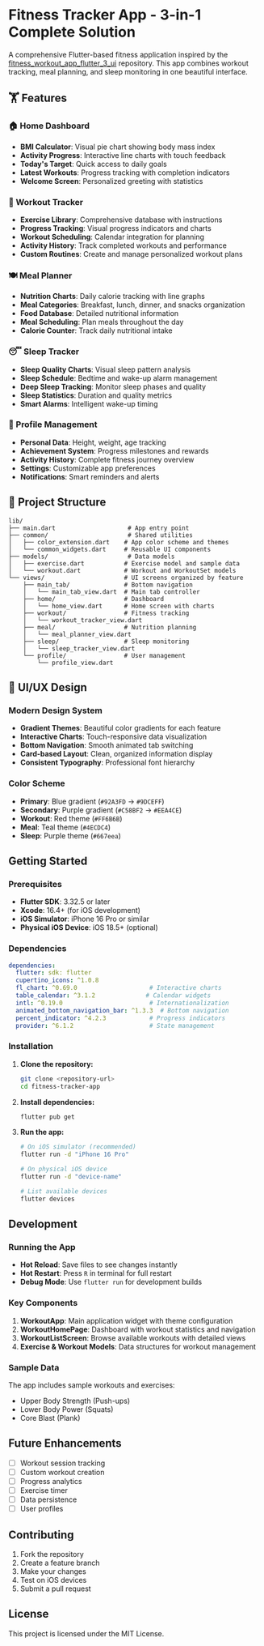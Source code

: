 # Fitness Tracker App - 3-in-1 Complete Solution

A comprehensive Flutter-based fitness application inspired by the [fitness_workout_app_flutter_3_ui](https://github.com/codeforany/fitness_workout_app_flutter_3_ui) repository. This app combines workout tracking, meal planning, and sleep monitoring in one beautiful interface.

## 🏋️ Features

### **🏠 Home Dashboard**
- **BMI Calculator**: Visual pie chart showing body mass index
- **Activity Progress**: Interactive line charts with touch feedback
- **Today's Target**: Quick access to daily goals
- **Latest Workouts**: Progress tracking with completion indicators
- **Welcome Screen**: Personalized greeting with statistics

### **💪 Workout Tracker**
- **Exercise Library**: Comprehensive database with instructions
- **Progress Tracking**: Visual progress indicators and charts
- **Workout Scheduling**: Calendar integration for planning
- **Activity History**: Track completed workouts and performance
- **Custom Routines**: Create and manage personalized workout plans

### **🍽️ Meal Planner**
- **Nutrition Charts**: Daily calorie tracking with line graphs
- **Meal Categories**: Breakfast, lunch, dinner, and snacks organization
- **Food Database**: Detailed nutritional information
- **Meal Scheduling**: Plan meals throughout the day
- **Calorie Counter**: Track daily nutritional intake

### **😴 Sleep Tracker**
- **Sleep Quality Charts**: Visual sleep pattern analysis
- **Sleep Schedule**: Bedtime and wake-up alarm management
- **Deep Sleep Tracking**: Monitor sleep phases and quality
- **Sleep Statistics**: Duration and quality metrics
- **Smart Alarms**: Intelligent wake-up timing

### **👤 Profile Management**
- **Personal Data**: Height, weight, age tracking
- **Achievement System**: Progress milestones and rewards
- **Activity History**: Complete fitness journey overview
- **Settings**: Customizable app preferences
- **Notifications**: Smart reminders and alerts

## 📁 Project Structure

```
lib/
├── main.dart                    # App entry point
├── common/                      # Shared utilities
│   ├── color_extension.dart    # App color scheme and themes
│   └── common_widgets.dart     # Reusable UI components
├── models/                      # Data models
│   ├── exercise.dart           # Exercise model and sample data
│   └── workout.dart            # Workout and WorkoutSet models
└── views/                      # UI screens organized by feature
    ├── main_tab/               # Bottom navigation
    │   └── main_tab_view.dart  # Main tab controller
    ├── home/                   # Dashboard
    │   └── home_view.dart      # Home screen with charts
    ├── workout/                # Fitness tracking
    │   └── workout_tracker_view.dart
    ├── meal/                   # Nutrition planning
    │   └── meal_planner_view.dart
    ├── sleep/                  # Sleep monitoring
    │   └── sleep_tracker_view.dart
    └── profile/                # User management
        └── profile_view.dart
```

## 🎨 **UI/UX Design**

### **Modern Design System**
- **Gradient Themes**: Beautiful color gradients for each feature
- **Interactive Charts**: Touch-responsive data visualization
- **Bottom Navigation**: Smooth animated tab switching
- **Card-based Layout**: Clean, organized information display
- **Consistent Typography**: Professional font hierarchy

### **Color Scheme**
- **Primary**: Blue gradient (`#92A3FD` → `#9DCEFF`)
- **Secondary**: Purple gradient (`#C58BF2` → `#EEA4CE`)
- **Workout**: Red theme (`#FF6B6B`)
- **Meal**: Teal theme (`#4ECDC4`)
- **Sleep**: Purple theme (`#667eea`)

## Getting Started

### **Prerequisites**

- **Flutter SDK**: 3.32.5 or later
- **Xcode**: 16.4+ (for iOS development)
- **iOS Simulator**: iPhone 16 Pro or similar
- **Physical iOS Device**: iOS 18.5+ (optional)

### **Dependencies**

```yaml
dependencies:
  flutter: sdk: flutter
  cupertino_icons: ^1.0.8
  fl_chart: ^0.69.0                    # Interactive charts
  table_calendar: ^3.1.2              # Calendar widgets
  intl: ^0.19.0                        # Internationalization
  animated_bottom_navigation_bar: ^1.3.3  # Bottom navigation
  percent_indicator: ^4.2.3            # Progress indicators
  provider: ^6.1.2                     # State management
```

### **Installation**

1. **Clone the repository:**
   ```bash
   git clone <repository-url>
   cd fitness-tracker-app
   ```

2. **Install dependencies:**
   ```bash
   flutter pub get
   ```

3. **Run the app:**
   ```bash
   # On iOS simulator (recommended)
   flutter run -d "iPhone 16 Pro"
   
   # On physical iOS device
   flutter run -d "device-name"
   
   # List available devices
   flutter devices
   ```

## Development

### Running the App

- **Hot Reload**: Save files to see changes instantly
- **Hot Restart**: Press `R` in terminal for full restart
- **Debug Mode**: Use `flutter run` for development builds

### Key Components

1. **WorkoutApp**: Main application widget with theme configuration
2. **WorkoutHomePage**: Dashboard with workout statistics and navigation
3. **WorkoutListScreen**: Browse available workouts with detailed views
4. **Exercise & Workout Models**: Data structures for workout management

### Sample Data

The app includes sample workouts and exercises:
- Upper Body Strength (Push-ups)
- Lower Body Power (Squats)  
- Core Blast (Plank)

## Future Enhancements

- [ ] Workout session tracking
- [ ] Custom workout creation
- [ ] Progress analytics
- [ ] Exercise timer
- [ ] Data persistence
- [ ] User profiles

## Contributing

1. Fork the repository
2. Create a feature branch
3. Make your changes
4. Test on iOS devices
5. Submit a pull request

## License

This project is licensed under the MIT License.
